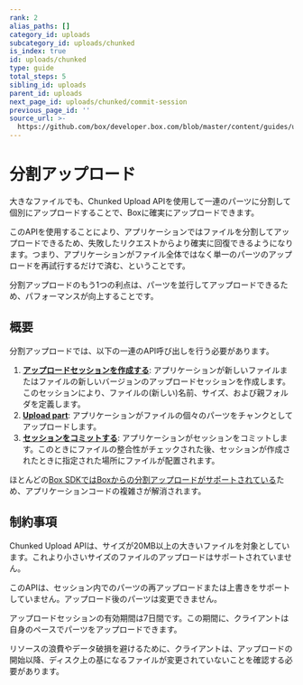 ```yaml
---
rank: 2
alias_paths: []
category_id: uploads
subcategory_id: uploads/chunked
is_index: true
id: uploads/chunked
type: guide
total_steps: 5
sibling_id: uploads
parent_id: uploads
next_page_id: uploads/chunked/commit-session
previous_page_id: ''
source_url: >-
  https://github.com/box/developer.box.com/blob/master/content/guides/uploads/chunked/index.md
---
```

<!-- alex disable corruption -->

# 分割アップロード

大きなファイルでも、Chunked Upload APIを使用して一連のパーツに分割して個別にアップロードすることで、Boxに確実にアップロードできます。

このAPIを使用することにより、アプリケーションではファイルを分割してアップロードできるため、失敗したリクエストからより確実に回復できるようになります。つまり、アプリケーションがファイル全体ではなく単一のパーツのアップロードを再試行するだけで済む、ということです。

分割アップロードのもう1つの利点は、パーツを並行してアップロードできるため、パフォーマンスが向上することです。

## 概要

分割アップロードでは、以下の一連のAPI呼び出しを行う必要があります。

1. **[アップロードセッションを作成する][newsession]**: アプリケーションが新しいファイルまたはファイルの新しいバージョンのアップロードセッションを作成します。このセッションにより、ファイルの(新しい)名前、サイズ、および親フォルダを定義します。
2. **[Upload part][uploadparts]**: アプリケーションがファイルの個々のパーツをチャンクとしてアップロードします。
3. **[セッションをコミットする][commit]**: アプリケーションがセッションをコミットします。このときにファイルの整合性がチェックされた後、セッションが作成されたときに指定された場所にファイルが配置されます。

<Message>

ほとんどの[Box SDKではBoxからの分割アップロードがサポートされている][sdks]ため、アプリケーションコードの複雑さが解消されます。

</Message>

## 制約事項

Chunked Upload APIは、サイズが20MB以上の大きいファイルを対象としています。これより小さいサイズのファイルのアップロードはサポートされていません。

このAPIは、セッション内でのパーツの再アップロードまたは上書きをサポートしていません。アップロード後のパーツは変更できません。

アップロードセッションの有効期間は7日間です。この期間に、クライアントは自身のペースでパーツをアップロードできます。

リソースの浪費やデータ破損を避けるために、クライアントは、アップロードの開始以降、ディスク上の基になるファイルが変更されていないことを確認する必要があります。

[newsession]: g://uploads/chunked/create-session

[uploadparts]: g://uploads/chunked/upload-part

[commit]: g://uploads/chunked/commit-session

[sdks]: g://uploads/chunked/with-sdks
